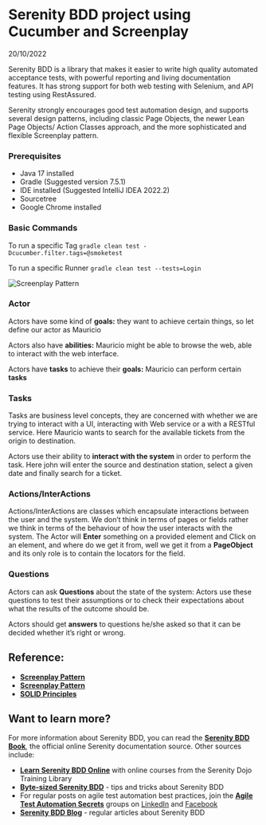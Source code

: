 # Serenity BDD project using Cucumber and Screenplay 
20/10/2022

Serenity BDD is a library that makes it easier to write high quality automated acceptance tests, with powerful reporting and living documentation features. It has strong support for both web testing with Selenium, and API testing using RestAssured.

Serenity strongly encourages good test automation design, and supports several design patterns, including classic Page Objects, the newer Lean Page Objects/ Action Classes approach, and the more sophisticated and flexible Screenplay pattern.

### Prerequisites
* Java 17 installed
* Gradle  (Suggested version 7.5.1)
* IDE installed (Suggested IntelliJ IDEA 2022.2)
* Sourcetree
* Google Chrome installed

### Basic Commands

To run a specific Tag
`gradle clean test -Dcucumber.filter.tags=@smoketest`

To run a specific Runner
`gradle clean test --tests=Login`

<img src="https://blog.caplin.com/wp-content/uploads/2016/12/screenPlayWorkFlow-1024x511.png" alt="Screenplay Pattern" />

### Actor
Actors have some kind of **goals:** they want to achieve certain things, so let define our actor as Mauricio

Actors also have **abilities:** Mauricio might be able to browse the web, able to interact with the web interface.

Actors have **tasks** to achieve their **goals:** Mauricio can perform certain **tasks** 

### Tasks
Tasks are business level concepts, they are concerned with whether we are trying to interact with a UI, interacting with Web service or a with a RESTful service. Here Mauricio wants to search for the available tickets from the origin to destination.

Actors use their ability to **interact with the system** in order to perform the task. Here john will enter the source and destination station, select a given date and finally search for a ticket.

### Actions/InterActions
Actions/InterActions are classes which encapsulate interactions between the user and the system. We don’t think in terms of pages or fields rather we think in terms of the behaviour of how the user interacts with the system. The Actor will **Enter** something on a provided element and Click on an element, and where do we get it from, well we get it from a **PageObject** and its only role is to contain the locators for the field.

### Questions
Actors can ask **Questions** about the state of the system: Actors use these questions to test their assumptions or to check their expectations about what the results of the outcome should be.

Actors should get **answers** to questions he/she asked so that it can be decided whether it’s right or wrong.

## Reference:
* **[Screenplay Pattern](https://blog.caplin.com/2017/01/04/screenplay-pattern-a-solid-alternative-pattern-to-page-objects/)**
* **[Screenplay Pattern](https://medium.com/testvagrant/screenplay-pattern-3490c7f0c23c)**
* **[SOLID Principles](https://www.freecodecamp.org/news/solid-principles-explained-in-plain-english/#:~:text=The%20SOLID%20Principles%20are%20five,and%20software%20architecture%20in%20general.)**

## Want to learn more?
For more information about Serenity BDD, you can read the [**Serenity BDD Book**](https://serenity-bdd.github.io/theserenitybook/latest/index.html), the official online Serenity documentation source. Other sources include:
* **[Learn Serenity BDD Online](https://expansion.serenity-dojo.com/)** with online courses from the Serenity Dojo Training Library
* **[Byte-sized Serenity BDD](https://www.youtube.com/channel/UCav6-dPEUiLbnu-rgpy7_bw/featured)** - tips and tricks about Serenity BDD
* For regular posts on agile test automation best practices, join the **[Agile Test Automation Secrets](https://www.linkedin.com/groups/8961597/)** groups on [LinkedIn](https://www.linkedin.com/groups/8961597/) and [Facebook](https://www.facebook.com/groups/agiletestautomation/)
* [**Serenity BDD Blog**](https://johnfergusonsmart.com/category/serenity-bdd/) - regular articles about Serenity BDD
